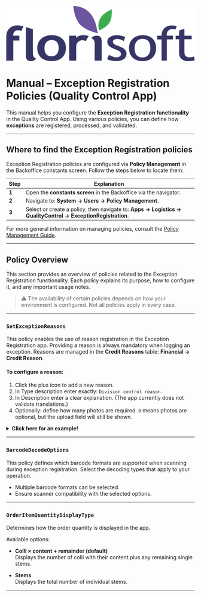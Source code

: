 ![Florisoft logo](https://raw.githubusercontent.com/florisoft/User.Manuals/main/fslogo.png)

# Manual – Exception Registration Policies (Quality Control App)

This manual helps you configure the **Exception Registration functionality** in the Quality Control App.
Using various policies, you can define how **exceptions** are registered, processed, and validated.

---

## Where to find the Exception Registration policies

Exception Registration policies are configured via **Policy Management** in the Backoffice constants screen.
Follow the steps below to locate them:

| Step  | Explanation                                                                                                 |
| ----- | ----------------------------------------------------------------------------------------------------------- |
| **1** | Open the **constants screen** in the Backoffice via the navigator.                                          |
| **2** | Navigate to: **System → Users → Policy Management**.                                                        |
| **3** | Select or create a policy, then navigate to: **Apps → Logistics → QualityControl → ExceptionRegistration**. |

For more general information on managing policies, consult the [Policy Management Guide](https://github.com/florisoft/User.Manuals/blob/main/BASIS/Policy%20Management/Manual%20Policy%20Management%20EN.md).

---

## Policy Overview

This section provides an overview of policies related to the Exception Registration functionality.
Each policy explains its purpose, how to configure it, and any important usage notes.

> ⚠️ The availability of certain policies depends on how your environment is configured. Not all policies apply in every case.

---

### `SetExceptionReasons`

This policy enables the use of reason registration in the Exception Registration app.
Providing a reason is always mandatory when logging an exception. Reasons are managed in the **Credit Reasons** table: **Financial → Credit Reason**.

#### To configure a reason:

1. Click the plus icon to add a new reason.
2. In Type description enter exactly: `Division control reason`.
3. In Description enter a clear explanation. (The app currently does not validate translations.)
4. Optionally: define how many photos are required. `0` means photos are optional, but the upload field will still be shown.

<details><summary><b>Click here for an example!</b></summary><img src="Media/policies/2.png"></details>

---

### `BarcodeDecodeOptions`

This policy defines which barcode formats are supported when scanning during exception registration.
Select the decoding types that apply to your operation.

* Multiple barcode formats can be selected.
* Ensure scanner compatibility with the selected options.

---

### `OrderItemQuantityDisplayType`  
Determines how the order quantity is displayed in the app.  

Available options:

* **Colli × content + remainder (default)**  
  Displays the number of colli with their content plus any remaining single stems.

* **Stems**  
  Displays the total number of individual stems.

---